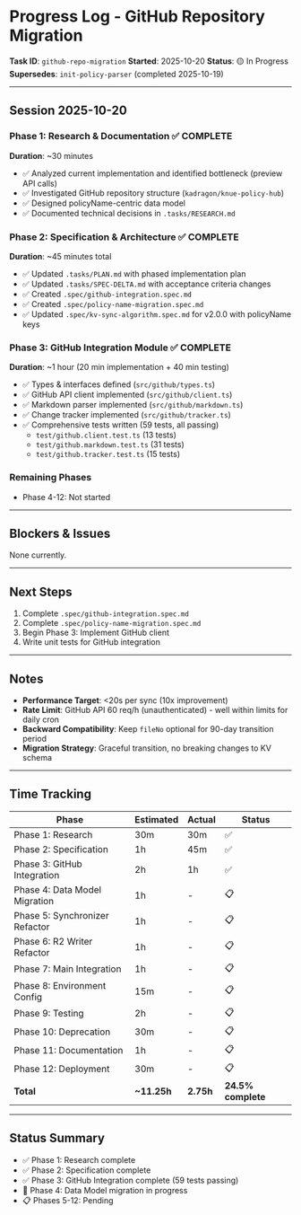 # Progress Log - GitHub Repository Migration

**Task ID**: `github-repo-migration`
**Started**: 2025-10-20
**Status**: 🟡 In Progress
**Supersedes**: `init-policy-parser` (completed 2025-10-19)

---

## Session 2025-10-20

### Phase 1: Research & Documentation ✅ COMPLETE
**Duration**: ~30 minutes

- ✅ Analyzed current implementation and identified bottleneck (preview API calls)
- ✅ Investigated GitHub repository structure (`kadragon/knue-policy-hub`)
- ✅ Designed policyName-centric data model
- ✅ Documented technical decisions in `.tasks/RESEARCH.md`

### Phase 2: Specification & Architecture ✅ COMPLETE
**Duration**: ~45 minutes total

- ✅ Updated `.tasks/PLAN.md` with phased implementation plan
- ✅ Updated `.tasks/SPEC-DELTA.md` with acceptance criteria changes
- ✅ Created `.spec/github-integration.spec.md`
- ✅ Created `.spec/policy-name-migration.spec.md`
- ✅ Updated `.spec/kv-sync-algorithm.spec.md` for v2.0.0 with policyName keys

### Phase 3: GitHub Integration Module ✅ COMPLETE
**Duration**: ~1 hour (20 min implementation + 40 min testing)

- ✅ Types & interfaces defined (`src/github/types.ts`)
- ✅ GitHub API client implemented (`src/github/client.ts`)
- ✅ Markdown parser implemented (`src/github/markdown.ts`)
- ✅ Change tracker implemented (`src/github/tracker.ts`)
- ✅ Comprehensive tests written (59 tests, all passing)
  - `test/github.client.test.ts` (13 tests)
  - `test/github.markdown.test.ts` (31 tests)
  - `test/github.tracker.test.ts` (15 tests)

### Remaining Phases
- Phase 4-12: Not started

---

## Blockers & Issues

None currently.

---

## Next Steps

1. Complete `.spec/github-integration.spec.md`
2. Complete `.spec/policy-name-migration.spec.md`
3. Begin Phase 3: Implement GitHub client
4. Write unit tests for GitHub integration

---

## Notes

- **Performance Target**: <20s per sync (10x improvement)
- **Rate Limit**: GitHub API 60 req/h (unauthenticated) - well within limits for daily cron
- **Backward Compatibility**: Keep `fileNo` optional for 90-day transition period
- **Migration Strategy**: Graceful transition, no breaking changes to KV schema

---

## Time Tracking

| Phase | Estimated | Actual | Status |
|-------|-----------|--------|--------|
| Phase 1: Research | 30m | 30m | ✅ |
| Phase 2: Specification | 1h | 45m | ✅ |
| Phase 3: GitHub Integration | 2h | 1h | ✅ |
| Phase 4: Data Model Migration | 1h | - | 📋 |
| Phase 5: Synchronizer Refactor | 1h | - | 📋 |
| Phase 6: R2 Writer Refactor | 1h | - | 📋 |
| Phase 7: Main Integration | 1h | - | 📋 |
| Phase 8: Environment Config | 15m | - | 📋 |
| Phase 9: Testing | 2h | - | 📋 |
| Phase 10: Deprecation | 30m | - | 📋 |
| Phase 11: Documentation | 1h | - | 📋 |
| Phase 12: Deployment | 30m | - | 📋 |
| **Total** | **~11.25h** | **2.75h** | **24.5% complete** |

---

## Status Summary

- ✅ Phase 1: Research complete
- ✅ Phase 2: Specification complete
- ✅ Phase 3: GitHub Integration complete (59 tests passing)
- 🔄 Phase 4: Data Model migration in progress
- 📋 Phases 5-12: Pending
